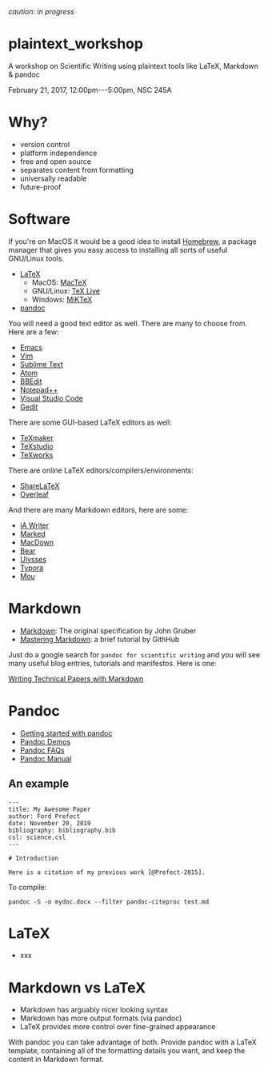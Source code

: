 *caution: in progress*

# plaintext_workshop

A workshop on Scientific Writing using plaintext tools like LaTeX,
Markdown & pandoc

February 21, 2017, 12:00pm---5:00pm, NSC 245A

# Why?

- version control
- platform independence
- free and open source
- separates content from formatting
- universally readable
- future-proof

# Software

If you're on MacOS it would be a good idea to
install [Homebrew](http://brew.sh), a package manager that gives you
easy access to installing all sorts of useful GNU/Linux tools.

- [LaTeX](https://www.latex-project.org)
  - MacOS: [MacTeX](http://www.tug.org/mactex/)
  - GNU/Linux: [TeX Live](https://wiki.debian.org/Latex)
  - Windows: [MiKTeX](https://miktex.org)
- [pandoc](http://pandoc.org/installing.html)

You will need a good text editor as well. There are many to choose
from. Here are a few:

- [Emacs](https://www.gnu.org/software/emacs/)
- [Vim](http://www.vim.org/download.php)
- [Sublime Text](https://www.sublimetext.com)
- [Atom](https://atom.io)
- [BBEdit](http://www.barebones.com/products/bbedit/index.html)
- [Notepad++](https://notepad-plus-plus.org)
- [Visual Studio Code](https://code.visualstudio.com)
- [Gedit]()

There are some GUI-based LaTeX editors as well:

- [TeXmaker]()
- [TeXstudio]()
- [TeXworks]()

There are online LaTeX editors/compilers/environments:

- [ShareLaTeX]()
- [Overleaf]()

And there are many Markdown editors, here are some:

- [iA Writer]()
- [Marked]()
- [MacDown]()
- [Bear]()
- [Ulysses]()
- [Typora]()
- [Mou](http://25.io/mou/)

# Markdown

- [Markdown](http://daringfireball.net/projects/markdown/): The
  original specification by John Gruber
- [Mastering Markdown](https://guides.github.com/features/mastering-markdown/):
  a brief tutorial by GithHub
  
Just do a google search for `pandoc for scientific writing` and you
will see many useful blog entries, tutorials and manifestos. Here is
one:

  [Writing Technical Papers with Markdown](http://blog.kdheepak.com/writing-papers-with-markdown.html)

  

# Pandoc

- [Getting started with pandoc](http://pandoc.org/getting-started.html)
- [Pandoc Demos](http://pandoc.org/demos.html)
- [Pandoc FAQs](http://pandoc.org/faqs.html)
- [Pandoc Manual](http://pandoc.org/MANUAL.html)

## An example

	---
	title: My Awesome Paper
	author: Ford Prefect
	date: November 20, 2019
	bibliography: bibliography.bib
	csl: science.csl
	---

	# Introduction

	Here is a citation of my previous work [@Prefect-2015].

To compile:

	pandoc -S -o mydoc.docx --filter pandoc-citeproc test.md

# LaTeX

- xxx


# Markdown vs LaTeX

- Markdown has arguably nicer looking syntax
- Markdown has more output formats (via pandoc)
- LaTeX provides more control over fine-grained appearance

With pandoc you can take advantage of both. Provide pandoc with a
LaTeX template, containing all of the formatting details you want, and
keep the content in Markdown format.


